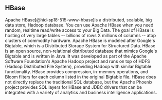 HBase
-----

Apache HBase[@hid-sp18-515-www-hbase]is a distributed, scalable, big
data store, Hadoop database. You can use Apache HBase when you need
random, realtime read/write access to your Big Data. The goal of HBase
is hosting of very large tables -- billions of rows X millions of
columns -- atop clusters of commodity hardware. Apache HBase is modeled
after Google's Bigtable, which is a Distributed Storage System for
Structured Data. HBase is an open source, non-relational distributed
database that mimics Google's Bigtable and is written in Java. It was
developed as part of the Apache Software Foundation's Apache Hadoop
project and runs on top of HDFS (Hadoop Distributed File System),
providing Hadoop with similar Bigtable functionality. HBase provides
compression, in-memory operations, and Bloom filters for each column
listed in the original Bigtable file. HBase does not directly replace
the traditional SQL database, but the Apache Phoenix project provides
SQL layers for HBase and JDBC drivers that can be integrated with a
variety of analytics and business intelligence applications.
